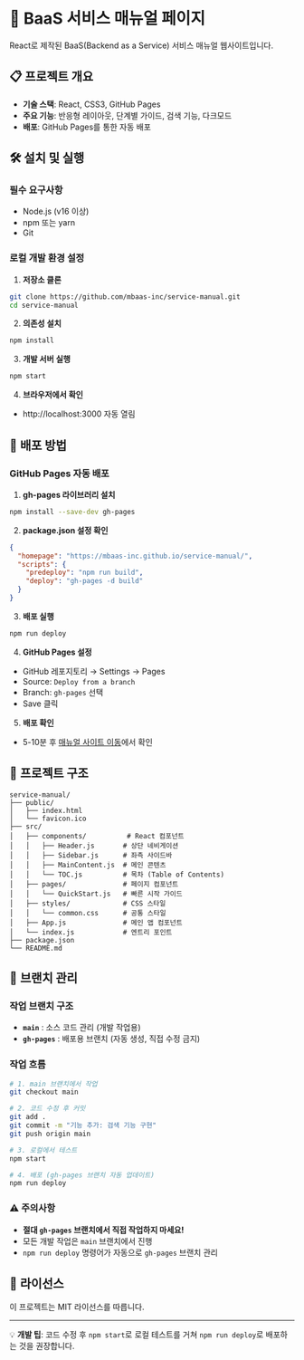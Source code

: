 # 🚀 BaaS 서비스 매뉴얼 페이지

React로 제작된 BaaS(Backend as a Service) 서비스 매뉴얼 웹사이트입니다. 

## 📋 프로젝트 개요

- **기술 스택**: React, CSS3, GitHub Pages
- **주요 기능**: 반응형 레이아웃, 단계별 가이드, 검색 기능, 다크모드
- **배포**: GitHub Pages를 통한 자동 배포

## 🛠️ 설치 및 실행

### 필수 요구사항
- Node.js (v16 이상)
- npm 또는 yarn
- Git

### 로컬 개발 환경 설정

1. **저장소 클론**
```bash
git clone https://github.com/mbaas-inc/service-manual.git
cd service-manual
```

2. **의존성 설치**
```bash
npm install
```

3. **개발 서버 실행**
```bash
npm start
```

4. **브라우저에서 확인**
- http://localhost:3000 자동 열림

## 🚀 배포 방법

### GitHub Pages 자동 배포

1. **gh-pages 라이브러리 설치**
```bash
npm install --save-dev gh-pages
```

2. **package.json 설정 확인**
```json
{
  "homepage": "https://mbaas-inc.github.io/service-manual/",
  "scripts": {
    "predeploy": "npm run build",
    "deploy": "gh-pages -d build"
  }
}
```

3. **배포 실행**
```bash
npm run deploy
```

4. **GitHub Pages 설정**
- GitHub 레포지토리 → Settings → Pages
- Source: `Deploy from a branch`
- Branch: `gh-pages` 선택
- Save 클릭

5. **배포 확인**
- 5-10분 후 [매뉴얼 사이트 이동](https://mbaas-inc.github.io/service-manual/)에서 확인

## 📁 프로젝트 구조

```
service-manual/
├── public/
│   ├── index.html
│   └── favicon.ico
├── src/
│   ├── components/          # React 컴포넌트
│   │   ├── Header.js       # 상단 네비게이션
│   │   ├── Sidebar.js      # 좌측 사이드바
│   │   ├── MainContent.js  # 메인 콘텐츠
│   │   └── TOC.js          # 목차 (Table of Contents)
│   ├── pages/              # 페이지 컴포넌트
│   │   └── QuickStart.js   # 빠른 시작 가이드
│   ├── styles/             # CSS 스타일
│   │   └── common.css      # 공통 스타일
│   ├── App.js              # 메인 앱 컴포넌트
│   └── index.js            # 엔트리 포인트
├── package.json
└── README.md
```

## 🌿 브랜치 관리

### 작업 브랜치 구조
- **`main`** : 소스 코드 관리 (개발 작업용)
- **`gh-pages`** : 배포용 브랜치 (자동 생성, 직접 수정 금지)

### 작업 흐름
```bash
# 1. main 브랜치에서 작업
git checkout main

# 2. 코드 수정 후 커밋
git add .
git commit -m "기능 추가: 검색 기능 구현"
git push origin main

# 3. 로컬에서 테스트
npm start

# 4. 배포 (gh-pages 브랜치 자동 업데이트)
npm run deploy
```

### ⚠️ 주의사항
- **절대 `gh-pages` 브랜치에서 직접 작업하지 마세요!**
- 모든 개발 작업은 `main` 브랜치에서 진행
- `npm run deploy` 명령어가 자동으로 `gh-pages` 브랜치 관리

## 📄 라이선스

이 프로젝트는 MIT 라이선스를 따릅니다.


---

💡 **개발 팁**: 코드 수정 후 `npm start`로 로컬 테스트를 거쳐 `npm run deploy`로 배포하는 것을 권장합니다.